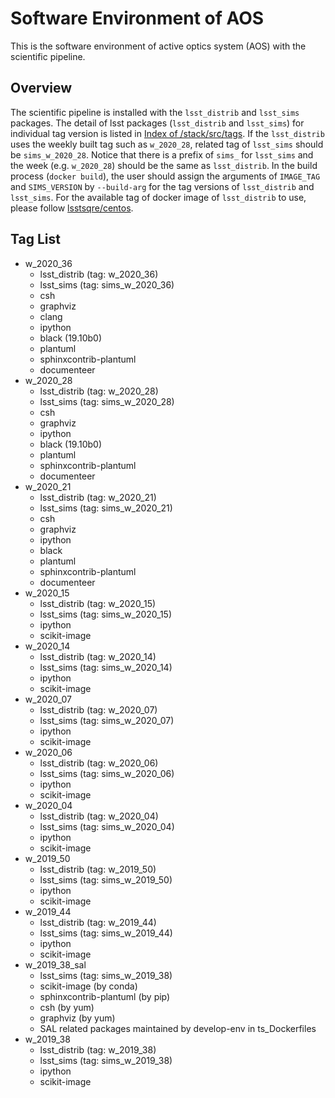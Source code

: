 # Software Environment of AOS

This is the software environment of active optics system (AOS) with the scientific pipeline.

## Overview

The scientific pipeline is installed with the `lsst_distrib` and `lsst_sims` packages.
The detail of lsst packages (`lsst_distrib` and `lsst_sims`) for individual tag version is listed in [Index of /stack/src/tags](https://eups.lsst.codes/stack/src/tags/).
If the `lsst_distrib` uses the weekly built tag such as `w_2020_28`, related tag of `lsst_sims` should be `sims_w_2020_28`.
Notice that there is a prefix of `sims_` for `lsst_sims` and the week (e.g. `w_2020_28`) should be the same as `lsst_distrib`.
In the build process (`docker build`), the user should assign the arguments of `IMAGE_TAG` and `SIMS_VERSION` by `--build-arg` for the tag versions of `lsst_distrib` and `lsst_sims`.
For the available tag of docker image of `lsst_distrib` to use, please follow [lsstsqre/centos](https://hub.docker.com/r/lsstsqre/centos).

## Tag List

- w_2020_36
  - lsst_distrib (tag: w_2020_36)
  - lsst_sims (tag: sims_w_2020_36)
  - csh
  - graphviz
  - clang
  - ipython
  - black (19.10b0)
  - plantuml
  - sphinxcontrib-plantuml
  - documenteer
- w_2020_28
  - lsst_distrib (tag: w_2020_28)
  - lsst_sims (tag: sims_w_2020_28)
  - csh
  - graphviz
  - ipython
  - black (19.10b0)
  - plantuml
  - sphinxcontrib-plantuml
  - documenteer
- w_2020_21
  - lsst_distrib (tag: w_2020_21)
  - lsst_sims (tag: sims_w_2020_21)
  - csh
  - graphviz
  - ipython
  - black
  - plantuml
  - sphinxcontrib-plantuml
  - documenteer
- w_2020_15
  - lsst_distrib (tag: w_2020_15)
  - lsst_sims (tag: sims_w_2020_15)
  - ipython
  - scikit-image
- w_2020_14
  - lsst_distrib (tag: w_2020_14)
  - lsst_sims (tag: sims_w_2020_14)
  - ipython
  - scikit-image
- w_2020_07
  - lsst_distrib (tag: w_2020_07)
  - lsst_sims (tag: sims_w_2020_07)
  - ipython
  - scikit-image
- w_2020_06
  - lsst_distrib (tag: w_2020_06)
  - lsst_sims (tag: sims_w_2020_06)
  - ipython
  - scikit-image
- w_2020_04
  - lsst_distrib (tag: w_2020_04)
  - lsst_sims (tag: sims_w_2020_04)
  - ipython
  - scikit-image
- w_2019_50
  - lsst_distrib (tag: w_2019_50)
  - lsst_sims (tag: sims_w_2019_50)
  - ipython
  - scikit-image
- w_2019_44
  - lsst_distrib (tag: w_2019_44)
  - lsst_sims (tag: sims_w_2019_44)
  - ipython
  - scikit-image
- w_2019_38_sal
  - lsst_sims (tag: sims_w_2019_38)
  - scikit-image (by conda)
  - sphinxcontrib-plantuml (by pip)
  - csh (by yum)
  - graphviz (by yum)
  - SAL related packages maintained by develop-env in ts_Dockerfiles
- w_2019_38
  - lsst_distrib (tag: w_2019_38)
  - lsst_sims (tag: sims_w_2019_38)
  - ipython
  - scikit-image
